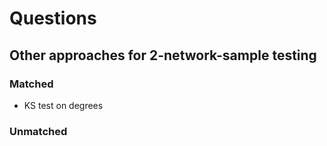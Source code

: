# Questions 

## Other approaches for 2-network-sample testing

### Matched
- KS test on degrees

### Unmatched
